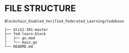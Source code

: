 # FILE STRUCTURE 

```
Blockchain_Enabled_Verified_Federated_Learning/Codebase

├── bls12-381-master
├── fed-learn-block
│   ├── go.mod
│   └── main.go
└── README.md

```